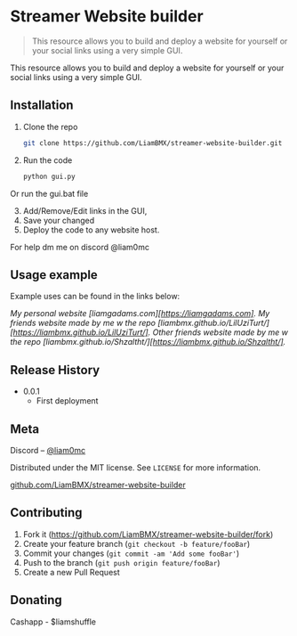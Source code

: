 # Streamer Website builder
> This resource allows you to build and deploy a website for yourself or your social links using a very simple GUI.

This resource allows you to build and deploy a website for yourself or your social links using a very simple GUI.

## Installation

1. Clone the repo
   ```sh
   git clone https://github.com/LiamBMX/streamer-website-builder.git
   ```
2. Run the code 
   ```py
   python gui.py
   ```
Or run the gui.bat file

3. Add/Remove/Edit links in the GUI,
4. Save your changed
5. Deploy the code to any website host.

For help dm me on discord @liam0mc

## Usage example

Example uses can be found in the links below:

_My personal website [liamgadams.com][https://liamgadams.com]._
_My friends website made by me w the repo [liambmx.github.io/LilUziTurt/][https://liambmx.github.io/LilUziTurt/]._
_Other friends website made by me w the repo [liambmx.github.io/Shzaltht/][https://liambmx.github.io/Shzaltht/]._

## Release History

* 0.0.1
    * First deployment

## Meta

Discord – [@liam0mc](https://discord.gg/jvsAEa6VsA) 

Distributed under the MIT license. See ``LICENSE`` for more information.

[github.com/LiamBMX/streamer-website-builder](https://github.com/LiamBMX/streamer-website-builder)

## Contributing

1. Fork it (<https://github.com/LiamBMX/streamer-website-builder/fork>)
2. Create your feature branch (`git checkout -b feature/fooBar`)
3. Commit your changes (`git commit -am 'Add some fooBar'`)
4. Push to the branch (`git push origin feature/fooBar`)
5. Create a new Pull Request

## Donating 

Cashapp - $liamshuffle